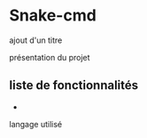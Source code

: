 # Snake-cmd
ajout d'un titre

présentation du projet

liste de fonctionnalités 
-
-

langage utilisé
